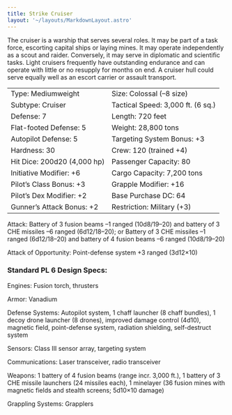 ```yaml
---
title: Strike Cruiser
layout: '~/layouts/MarkdownLayout.astro'
---
```

The cruiser is a warship that serves several roles. It may be part of a task
force, escorting capital ships or laying mines. It may operate independently
as a scout and raider. Conversely, it may serve in diplomatic and scientific
tasks. Light cruisers frequently have outstanding endurance and can operate
with little or no resupply for months on end. A cruiser hull could serve
equally well as an escort carrier or assault transport.


<table> <tr><td>Type: Mediumweight</td><td>Size: Colossal (–8 size)</td></tr> <tr class="shaded"><td>Subtype: Cruiser</td><td>Tactical Speed: 3,000 ft. (6 sq.)</td></tr> <tr><td>Defense: 7</td><td>Length: 720 feet</td></tr> <tr class="shaded"><td>Flat-footed Defense: 5</td><td>Weight: 28,800 tons</td></tr> <tr><td>Autopilot Defense: 5</td><td>Targeting System Bonus: +3</td></tr> <tr class="shaded"><td>Hardness: 30</td><td>Crew: 120 (trained +4)</td></tr> <tr><td>Hit Dice: 200d20 (4,000 hp)</td><td>Passenger Capacity: 80</td></tr> <tr class="shaded"><td>Initiative Modifier: +6</td><td>Cargo Capacity: 7,200 tons</td></tr> <tr><td>Pilot’s Class Bonus: +3</td><td>Grapple Modifier: +16</td></tr> <tr class="shaded"><td>Pilot’s Dex Modifier: +2</td><td>Base Purchase DC: 64</td></tr> <tr><td>Gunner’s Attack Bonus: +2</td><td>Restriction: Military (+3)</td></tr> </table>



Attack: Battery of 3 fusion beams –1 ranged (10d8/19–20) and battery of 3 CHE
missiles –6 ranged (6d12/18–20); or Battery of 3 CHE missiles –1 ranged
(6d12/18–20) and battery of 4 fusion beams –6 ranged (10d8/19–20)

Attack of Opportunity: Point-defense system +3 ranged (3d12×10)

### Standard PL 6 Design Specs:

Engines: Fusion torch, thrusters

Armor: Vanadium

Defense Systems: Autopilot system, 1 chaff launcher (8 chaff bundles), 1 decoy
drone launcher (8 drones), improved damage control (4d10), magnetic field,
point-defense system, radiation shielding, self-destruct system

Sensors: Class III sensor array, targeting system

Communications: Laser transceiver, radio transceiver

Weapons: 1 battery of 4 fusion beams (range incr. 3,000 ft.), 1 battery of 3
CHE missile launchers (24 missiles each), 1 minelayer (36 fusion mines with
magnetic fields and stealth screens; 5d10×10 damage)

Grappling Systems: Grapplers

